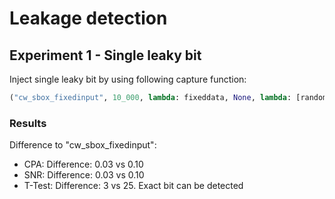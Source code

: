 # Leakage detection

## Experiment 1 - Single leaky bit

Inject single leaky bit by using following capture function:

```python
("cw_sbox_fixedinput", 10_000, lambda: fixeddata, None, lambda: [random.randint(0, 255) & 0xfe, random.randint(0, 255), 0, 0]),
```

### Results

Difference to "cw_sbox_fixedinput":

- CPA: Difference: 0.03 vs 0.10
- SNR: Difference: 0.03 vs 0.10
- T-Test: Difference: 3 vs 25. Exact bit can be detected
